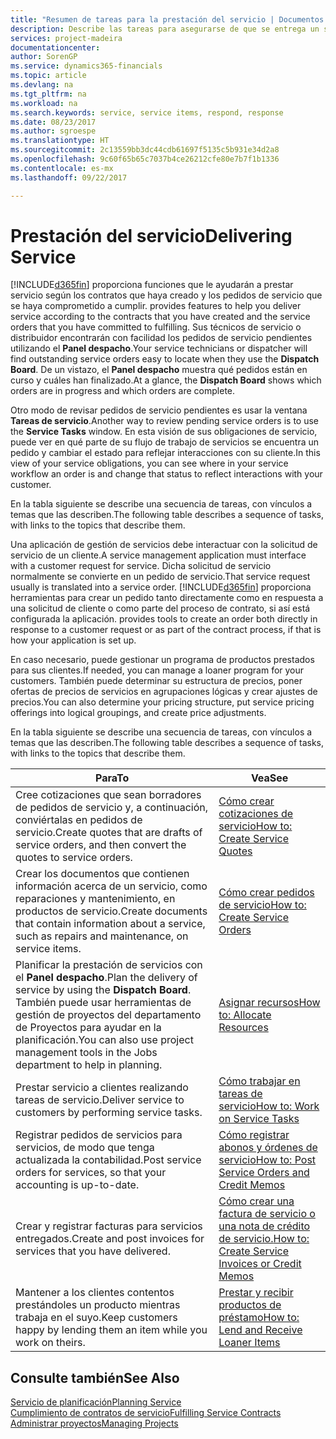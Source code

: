 ```yaml
---
title: "Resumen de tareas para la prestación del servicio | Documentos de Microsoft"
description: Describe las tareas para asegurarse de que se entrega un servicio de calidad y se cumplen los acuerdos con los clientes.
services: project-madeira
documentationcenter: 
author: SorenGP
ms.service: dynamics365-financials
ms.topic: article
ms.devlang: na
ms.tgt_pltfrm: na
ms.workload: na
ms.search.keywords: service, service items, respond, response
ms.date: 08/23/2017
ms.author: sgroespe
ms.translationtype: HT
ms.sourcegitcommit: 2c13559bb3dc44cdb61697f5135c5b931e34d2a8
ms.openlocfilehash: 9c60f65b65c7037b4ce26212cfe80e7b7f1b1336
ms.contentlocale: es-mx
ms.lasthandoff: 09/22/2017

---
```

# <a name="delivering-service"></a><span data-ttu-id="63c10-103">Prestación del servicio</span><span class="sxs-lookup"><span data-stu-id="63c10-103">Delivering Service</span></span>
[!INCLUDE[d365fin](includes/d365fin_md.md)]<span data-ttu-id="63c10-104"> proporciona funciones que le ayudarán a prestar servicio según los contratos que haya creado y los pedidos de servicio que se haya comprometido a cumplir.</span><span class="sxs-lookup"><span data-stu-id="63c10-104"> provides features to help you deliver service according to the contracts that you have created and the service orders that you have committed to fulfilling.</span></span> <span data-ttu-id="63c10-105">Sus técnicos de servicio o distribuidor encontrarán con facilidad los pedidos de servicio pendientes utilizando el **Panel despacho**.</span><span class="sxs-lookup"><span data-stu-id="63c10-105">Your service technicians or dispatcher will find outstanding service orders easy to locate when they use the **Dispatch Board**.</span></span> <span data-ttu-id="63c10-106">De un vistazo, el **Panel despacho** muestra qué pedidos están en curso y cuáles han finalizado.</span><span class="sxs-lookup"><span data-stu-id="63c10-106">At a glance, the **Dispatch Board** shows which orders are in progress and which orders are complete.</span></span>  
  
<span data-ttu-id="63c10-107">Otro modo de revisar pedidos de servicio pendientes es usar la ventana **Tareas de servicio**.</span><span class="sxs-lookup"><span data-stu-id="63c10-107">Another way to review pending service orders is to use the **Service Tasks** window.</span></span> <span data-ttu-id="63c10-108">En esta visión de sus obligaciones de servicio, puede ver en qué parte de su flujo de trabajo de servicios se encuentra un pedido y cambiar el estado para reflejar interacciones con su cliente.</span><span class="sxs-lookup"><span data-stu-id="63c10-108">In this view of your service obligations, you can see where in your service workflow an order is and change that status to reflect interactions with your customer.</span></span>  
  
<span data-ttu-id="63c10-109">En la tabla siguiente se describe una secuencia de tareas, con vínculos a temas que las describen.</span><span class="sxs-lookup"><span data-stu-id="63c10-109">The following table describes a sequence of tasks, with links to the topics that describe them.</span></span>   

<span data-ttu-id="63c10-110">Una aplicación de gestión de servicios debe interactuar con la solicitud de servicio de un cliente.</span><span class="sxs-lookup"><span data-stu-id="63c10-110">A service management application must interface with a customer request for service.</span></span> <span data-ttu-id="63c10-111">Dicha solicitud de servicio normalmente se convierte en un pedido de servicio.</span><span class="sxs-lookup"><span data-stu-id="63c10-111">That service request usually is translated into a service order.</span></span> [!INCLUDE[d365fin](includes/d365fin_md.md)]<span data-ttu-id="63c10-112"> proporciona herramientas para crear un pedido tanto directamente como en respuesta a una solicitud de cliente o como parte del proceso de contrato, si así está configurada la aplicación.</span><span class="sxs-lookup"><span data-stu-id="63c10-112"> provides tools to create an order both directly in response to a customer request or as part of the contract process, if that is how your application is set up.</span></span>  
  
<span data-ttu-id="63c10-113">En caso necesario, puede gestionar un programa de productos prestados para sus clientes.</span><span class="sxs-lookup"><span data-stu-id="63c10-113">If needed, you can manage a loaner program for your customers.</span></span> <span data-ttu-id="63c10-114">También puede determinar su estructura de precios, poner ofertas de precios de servicios en agrupaciones lógicas y crear ajustes de precios.</span><span class="sxs-lookup"><span data-stu-id="63c10-114">You can also determine your pricing structure, put service pricing offerings into logical groupings, and create price adjustments.</span></span>  
  
<span data-ttu-id="63c10-115">En la tabla siguiente se describe una secuencia de tareas, con vínculos a temas que las describen.</span><span class="sxs-lookup"><span data-stu-id="63c10-115">The following table describes a sequence of tasks, with links to the topics that describe them.</span></span>   
  
|<span data-ttu-id="63c10-116">**Para**</span><span class="sxs-lookup"><span data-stu-id="63c10-116">**To**</span></span>|<span data-ttu-id="63c10-117">**Vea**</span><span class="sxs-lookup"><span data-stu-id="63c10-117">**See**</span></span>|  
|------------|-------------|  
|<span data-ttu-id="63c10-118">Cree cotizaciones que sean borradores de pedidos de servicio y, a continuación, conviértalas en pedidos de servicio.</span><span class="sxs-lookup"><span data-stu-id="63c10-118">Create quotes that are drafts of service orders, and then convert the quotes to service orders.</span></span>|[<span data-ttu-id="63c10-119">Cómo crear cotizaciones de servicio</span><span class="sxs-lookup"><span data-stu-id="63c10-119">How to: Create Service Quotes</span></span>](service-how-to-create-service-quotes.md)|
|<span data-ttu-id="63c10-120">Crear los documentos que contienen información acerca de un servicio, como reparaciones y mantenimiento, en productos de servicio.</span><span class="sxs-lookup"><span data-stu-id="63c10-120">Create documents that contain information about a service, such as repairs and maintenance, on service items.</span></span>|[<span data-ttu-id="63c10-121">Cómo crear pedidos de servicio</span><span class="sxs-lookup"><span data-stu-id="63c10-121">How to: Create Service Orders</span></span>](service-how-to-create-service-orders.md)|
|<span data-ttu-id="63c10-122">Planificar la prestación de servicios con el **Panel despacho**.</span><span class="sxs-lookup"><span data-stu-id="63c10-122">Plan the delivery of service by using the **Dispatch Board**.</span></span> <span data-ttu-id="63c10-123">También puede usar herramientas de gestión de proyectos del departamento de Proyectos para ayudar en la planificación.</span><span class="sxs-lookup"><span data-stu-id="63c10-123">You can also use project management tools in the Jobs department to help in planning.</span></span>|[<span data-ttu-id="63c10-124">Asignar recursos</span><span class="sxs-lookup"><span data-stu-id="63c10-124">How to: Allocate Resources</span></span>](service-how-to-allocate-resources.md)|  
|<span data-ttu-id="63c10-125">Prestar servicio a clientes realizando tareas de servicio.</span><span class="sxs-lookup"><span data-stu-id="63c10-125">Deliver service to customers by performing service tasks.</span></span>|[<span data-ttu-id="63c10-126">Cómo trabajar en tareas de servicio</span><span class="sxs-lookup"><span data-stu-id="63c10-126">How to: Work on Service Tasks</span></span>](service-how-to-work-on-service-tasks.md)|  
|<span data-ttu-id="63c10-127">Registrar pedidos de servicios para servicios, de modo que tenga actualizada la contabilidad.</span><span class="sxs-lookup"><span data-stu-id="63c10-127">Post service orders for services, so that your accounting is up-to-date.</span></span>|[<span data-ttu-id="63c10-128">Cómo registrar abonos y órdenes de servicio</span><span class="sxs-lookup"><span data-stu-id="63c10-128">How to: Post Service Orders and Credit Memos</span></span>](service-how-to-post-service-orders.md)|  
|<span data-ttu-id="63c10-129">Crear y registrar facturas para servicios entregados.</span><span class="sxs-lookup"><span data-stu-id="63c10-129">Create and post invoices for services that you have delivered.</span></span>|[<span data-ttu-id="63c10-130">Cómo crear una factura de servicio o una nota de crédito de servicio.</span><span class="sxs-lookup"><span data-stu-id="63c10-130">How to: Create Service Invoices or Credit Memos</span></span>](service-how-create-invoices.md)|  
|<span data-ttu-id="63c10-131">Mantener a los clientes contentos prestándoles un producto mientras trabaja en el suyo.</span><span class="sxs-lookup"><span data-stu-id="63c10-131">Keep customers happy by lending them an item while you work on theirs.</span></span>| [<span data-ttu-id="63c10-132">Prestar y recibir productos de préstamo</span><span class="sxs-lookup"><span data-stu-id="63c10-132">How to: Lend and Receive Loaner Items</span></span>](service-how-to-lend-receive-loaners.md)|
  
## <a name="see-also"></a><span data-ttu-id="63c10-133">Consulte también</span><span class="sxs-lookup"><span data-stu-id="63c10-133">See Also</span></span>  
[<span data-ttu-id="63c10-134">Servicio de planificación</span><span class="sxs-lookup"><span data-stu-id="63c10-134">Planning Service</span></span>](service-plan-service.md)  
[<span data-ttu-id="63c10-135">Cumplimiento de contratos de servicio</span><span class="sxs-lookup"><span data-stu-id="63c10-135">Fulfilling Service Contracts</span></span>](service-fulfill-service-contracts.md)  
[<span data-ttu-id="63c10-136">Administrar proyectos</span><span class="sxs-lookup"><span data-stu-id="63c10-136">Managing Projects</span></span>](projects-manage-projects.md)  

